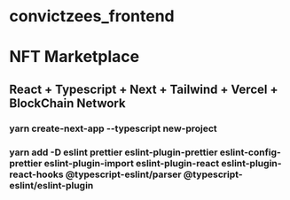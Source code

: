 # convictzees_frontend



# NFT Marketplace



## React + Typescript + Next + Tailwind + Vercel + BlockChain Network


### yarn create-next-app --typescript new-project

### yarn add -D eslint prettier eslint-plugin-prettier eslint-config-prettier eslint-plugin-import eslint-plugin-react eslint-plugin-react-hooks @typescript-eslint/parser @typescript-eslint/eslint-plugin
               
               
###
